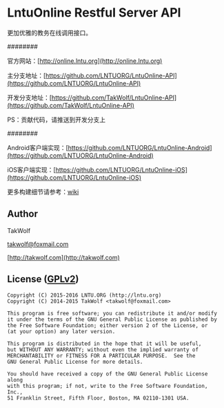 # LntuOnline Restful Server API #

更加优雅的教务在线调用接口。

########

官方网站：[http://online.lntu.org](http://online.lntu.org)

主分支地址：[https://github.com/LNTUORG/LntuOnline-API](https://github.com/LNTUORG/LntuOnline-API)

开发分支地址：[https://github.com/TakWolf/LntuOnline-API](https://github.com/TakWolf/LntuOnline-API)

PS：贡献代码，请推送到开发分支上

########

Android客户端实现：[https://github.com/LNTUORG/LntuOnline-Android](https://github.com/LNTUORG/LntuOnline-Android)

iOS客户端实现：[https://github.com/LNTUORG/LntuOnline-iOS](https://github.com/LNTUORG/LntuOnline-iOS)

更多构建细节请参考：[wiki](wiki/Home.md)

## Author ##

TakWolf

[takwolf@foxmail.com](mailto:takwolf@foxmail.com)

[http://takwolf.com](http://takwolf.com)

## License ([GPLv2](http://www.gnu.org/licenses/old-licenses/gpl-2.0.html)) ##

    Copyright (C) 2015-2016 LNTU.ORG (http://lntu.org)
    Copyright (C) 2014-2015 TakWolf <takwolf@foxmail.com>
    
    This program is free software; you can redistribute it and/or modify
    it under the terms of the GNU General Public License as published by
    the Free Software Foundation; either version 2 of the License, or
    (at your option) any later version.
    
    This program is distributed in the hope that it will be useful,
    but WITHOUT ANY WARRANTY; without even the implied warranty of
    MERCHANTABILITY or FITNESS FOR A PARTICULAR PURPOSE.  See the
    GNU General Public License for more details.
    
    You should have received a copy of the GNU General Public License along
    with this program; if not, write to the Free Software Foundation, Inc.,
    51 Franklin Street, Fifth Floor, Boston, MA 02110-1301 USA.
